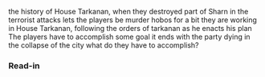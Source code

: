 the history of House Tarkanan, when they destroyed part of Sharn in the terrorist attacks
lets the players be murder hobos for a bit
they are working in House Tarkanan, following the orders of tarkanan as he enacts his plan
The players have to accomplish some goal
it ends with the party dying in the collapse of the city
what do they have to accomplish?

### Read-in
